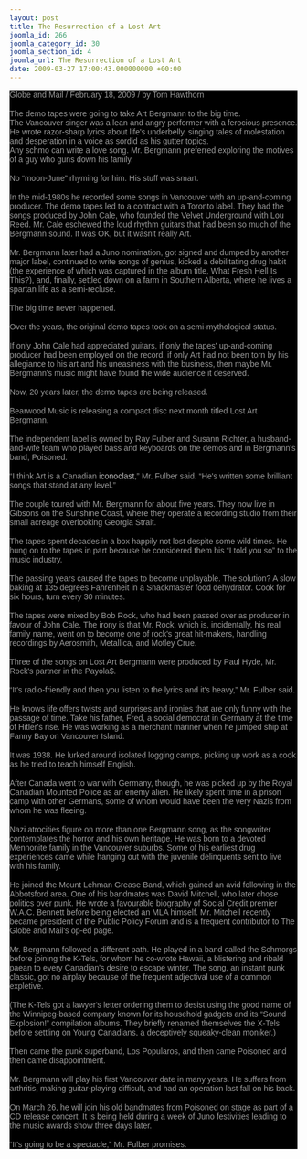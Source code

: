 ```yaml
---
layout: post
title: The Resurrection of a Lost Art
joomla_id: 266
joomla_category_id: 30
joomla_section_id: 4
joomla_url: The Resurrection of a Lost Art
date: 2009-03-27 17:00:43.000000000 +00:00
---
```

<div style="margin: 0px; padding: 0px; background-color: #000000">
<span class="Apple-style-span"><span style="font-size: 1em; font-family: 'Book Antiqua', Arial, 'Times New Roman', Times, serif; color: #999999">Globe and Mail / February 18, 2009 / by Tom Hawthorn</span><br />
<br />
<span style="color: #c0c0c0"><span style="font-family: 'Book Antiqua', Arial, 'Times New Roman', Times, serif; color: #999999"><span style="font-size: 1em">The demo tapes were going to take Art Bergmann to the big time.</span></span><br />
<span style="font-family: 'Book Antiqua', Arial, 'Times New Roman', Times, serif; color: #999999"><span style="font-size: 1em">
The Vancouver singer was a lean and angry performer with a ferocious
presence. He wrote razor-sharp lyrics about life's underbelly, singing
tales of molestation and desperation in a voice as sordid as his gutter
topics.</span></span><br />
<span style="font-family: 'Book Antiqua', Arial, 'Times New Roman', Times, serif; color: #999999"><span style="font-size: 1em">
Any schmo can write a love song. Mr. Bergmann preferred exploring the motives of a guy who guns down his family.</span></span><br />
<br />
<span style="font-family: 'Book Antiqua', Arial, 'Times New Roman', Times, serif; color: #999999"><span style="font-size: 1em">
No &ldquo;moon-June&rdquo; rhyming for him. His stuff was smart.</span></span><br />
<br />
<span style="font-family: 'Book Antiqua', Arial, 'Times New Roman', Times, serif; color: #999999"><span style="font-size: 1em">
In the mid-1980s he recorded some songs in Vancouver with an
up-and-coming producer. The demo tapes led to a contract with a Toronto
label. They had the songs produced by John Cale, who founded the Velvet
Underground with Lou Reed. Mr. Cale eschewed the loud rhythm guitars
that had been so much of the Bergmann sound. It was OK, but it wasn't
really Art.</span></span><br />
<br />
<span style="font-family: 'Book Antiqua', Arial, 'Times New Roman', Times, serif; color: #999999"><span style="font-size: 1em">
Mr. Bergmann later had a Juno nomination, got signed and dumped by
another major label, continued to write songs of genius, kicked a
debilitating drug habit (the experience of which was captured in the
album title, What Fresh Hell Is This?), and, finally, settled down on a
farm in Southern Alberta, where he lives a spartan life as a
semi-recluse.</span></span><br />
<br />
<span style="font-family: 'Book Antiqua', Arial, 'Times New Roman', Times, serif; color: #999999"><span style="font-size: 1em">
The big time never happened.</span></span><br />
<br />
<span style="font-family: 'Book Antiqua', Arial, 'Times New Roman', Times, serif; color: #999999"><span style="font-size: 1em">
Over the years, the original demo tapes took on a semi-mythological status.</span></span><br />
<br />
<span style="font-family: 'Book Antiqua', Arial, 'Times New Roman', Times, serif; color: #999999"><span style="font-size: 1em">
If only John Cale had appreciated guitars, if only the tapes'
up-and-coming producer had been employed on the record, if only Art had
not been torn by his allegiance to his art and his uneasiness with the
business, then maybe Mr. Bergmann's music might have found the wide
audience it deserved.</span></span><br />
<br />
<span style="font-family: 'Book Antiqua', Arial, 'Times New Roman', Times, serif; color: #999999"><span style="font-size: 1em">
Now, 20 years later, the demo tapes are being released.</span></span><br />
<br />
<span style="font-family: 'Book Antiqua', Arial, 'Times New Roman', Times, serif; color: #999999"><span style="font-size: 1em">
Bearwood Music is releasing a compact disc next month titled Lost Art Bergmann.</span></span><br />
<br />
<span style="font-family: 'Book Antiqua', Arial, 'Times New Roman', Times, serif; color: #999999"><span style="font-size: 1em">
The independent label is owned by Ray Fulber and Susann Richter, a
husband-and-wife team who played bass and keyboards on the demos and in
Bergmann's band, Poisoned.</span></span><br />
<br />
<span style="font-family: 'Book Antiqua', Arial, 'Times New Roman', Times, serif; color: #999999"><span style="font-size: 1em">
&ldquo;I think Art is a Canadian&nbsp;</span></span><span style="font-family: 'Book Antiqua', Arial, 'Times New Roman', Times, serif">iconoclast</span><span style="font-family: 'Book Antiqua', Arial, 'Times New Roman', Times, serif; color: #999999"><span style="font-size: 1em">,&rdquo; Mr. Fulber said. &ldquo;He's written some brilliant songs that stand at any level.&rdquo;</span></span><br />
<br />
<span style="font-family: 'Book Antiqua', Arial, 'Times New Roman', Times, serif; color: #999999"><span style="font-size: 1em">
The couple toured with Mr. Bergmann for about five years. They now live
in Gibsons on the Sunshine Coast, where they operate a recording studio
from their small acreage overlooking Georgia Strait.</span></span><br />
<br />
<span style="font-family: 'Book Antiqua', Arial, 'Times New Roman', Times, serif; color: #999999"><span style="font-size: 1em">
The tapes spent decades in a box happily not lost despite some wild
times. He hung on to the tapes in part because he considered them his
&ldquo;I told you so&rdquo; to the music industry.</span></span><br />
<br />
<span style="font-family: 'Book Antiqua', Arial, 'Times New Roman', Times, serif; color: #999999"><span style="font-size: 1em">
The passing years caused the tapes to become unplayable. The solution?
A slow baking at 135 degrees Fahrenheit in a Snackmaster food
dehydrator. Cook for six hours, turn every 30 minutes.</span></span><br />
<br />
<span style="font-family: 'Book Antiqua', Arial, 'Times New Roman', Times, serif; color: #999999"><span style="font-size: 1em">
The tapes were mixed by Bob Rock, who had been passed over as producer
in favour of John Cale. The irony is that Mr. Rock, which is,
incidentally, his real family name, went on to become one of rock's
great hit-makers, handling recordings by Aerosmith, Metallica, and
Motley Crue.</span></span><br />
<br />
<span style="font-family: 'Book Antiqua', Arial, 'Times New Roman', Times, serif; color: #999999"><span style="font-size: 1em">
Three of the songs on Lost Art Bergmann were produced by Paul Hyde, Mr. Rock's partner in the Payola$.</span></span><br />
<br />
<span style="font-family: 'Book Antiqua', Arial, 'Times New Roman', Times, serif; color: #999999"><span style="font-size: 1em">
&ldquo;It's radio-friendly and then you listen to the lyrics and it's heavy,&rdquo; Mr. Fulber said.</span></span><br />
<br />
<span style="font-family: 'Book Antiqua', Arial, 'Times New Roman', Times, serif; color: #999999"><span style="font-size: 1em">
He knows life offers twists and surprises and ironies that are only
funny with the passage of time. Take his father, Fred, a social
democrat in Germany at the time of Hitler's rise. He was working as a
merchant mariner when he jumped ship at Fanny Bay on Vancouver Island.</span></span><br />
<br />
<span style="font-family: 'Book Antiqua', Arial, 'Times New Roman', Times, serif; color: #999999"><span style="font-size: 1em">
It was 1938. He lurked around isolated logging camps, picking up work as a cook as he tried to teach himself English.</span></span><br />
<br />
<span style="font-family: 'Book Antiqua', Arial, 'Times New Roman', Times, serif; color: #999999"><span style="font-size: 1em">
After Canada went to war with Germany, though, he was picked up by the
Royal Canadian Mounted Police as an enemy alien. He likely spent time
in a prison camp with other Germans, some of whom would have been the
very Nazis from whom he was fleeing.</span></span><br />
<br />
<span style="font-family: 'Book Antiqua', Arial, 'Times New Roman', Times, serif; color: #999999"><span style="font-size: 1em">
Nazi atrocities figure on more than one Bergmann song, as the
songwriter contemplates the horror and his own heritage. He was born to
a devoted Mennonite family in the Vancouver suburbs. Some of his
earliest drug experiences came while hanging out with the juvenile
delinquents sent to live with his family.</span></span><br />
<br />
<span style="font-family: 'Book Antiqua', Arial, 'Times New Roman', Times, serif; color: #999999"><span style="font-size: 1em">
He joined the Mount Lehman Grease Band, which gained an avid following
in the Abbotsford area. One of his bandmates was David Mitchell, who
later chose politics over punk. He wrote a favourable biography of
Social Credit premier W.A.C. Bennett before being elected an MLA
himself. Mr. Mitchell recently became president of the Public Policy
Forum and is a frequent contributor to The Globe and Mail's op-ed page.</span></span><br />
<br />
<span style="font-family: 'Book Antiqua', Arial, 'Times New Roman', Times, serif; color: #999999"><span style="font-size: 1em">
Mr. Bergmann followed a different path. He played in a band called the
Schmorgs before joining the K-Tels, for whom he co-wrote Hawaii, a
blistering and ribald paean to every Canadian's desire to escape
winter. The song, an instant punk classic, got no airplay because of
the frequent adjectival use of a common expletive.</span></span><br />
<br />
<span style="font-family: 'Book Antiqua', Arial, 'Times New Roman', Times, serif; color: #999999"><span style="font-size: 1em">
(The K-Tels got a lawyer's letter ordering them to desist using the
good name of the Winnipeg-based company known for its household gadgets
and its &ldquo;Sound Explosion!&rdquo; compilation albums. They briefly renamed
themselves the X-Tels before settling on Young Canadians, a deceptively
squeaky-clean moniker.)</span></span><br />
<br />
<span style="font-family: 'Book Antiqua', Arial, 'Times New Roman', Times, serif; color: #999999"><span style="font-size: 1em">
Then came the punk superband, Los Popularos, and then came Poisoned and then came disappointment.</span></span><br />
<br />
<span style="font-family: 'Book Antiqua', Arial, 'Times New Roman', Times, serif; color: #999999"><span style="font-size: 1em">
Mr. Bergmann will play his first Vancouver date in many years. He
suffers from arthritis, making guitar-playing difficult, and had an
operation last fall on his back.</span></span><br />
<br />
<span style="font-family: 'Book Antiqua', Arial, 'Times New Roman', Times, serif; color: #999999"><span style="font-size: 1em">
On March 26, he will join his old bandmates from Poisoned on stage as
part of a CD release concert. It is being held during a week of Juno
festivities leading to the music awards show three days later.</span></span><br />
<br />
<span style="font-family: 'Book Antiqua', Arial, 'Times New Roman', Times, serif; color: #999999"><span style="font-size: 1em">
&ldquo;It's going to be a spectacle,&rdquo; Mr. Fulber promises.</span></span></span></span>
</div>

